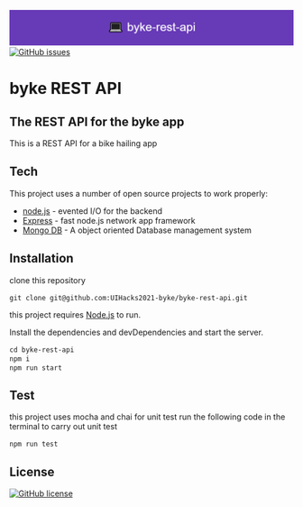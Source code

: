 ![image](./logo.png)
[![GitHub issues](https://img.shields.io/github/issues/UIHacks2021-byke/byke-rest-api?style=for-the-badge)](https://github.com/UIHacks2021-byke/byke-rest-api/issues)
# byke REST API
## The REST API for the byke app

 
This is a REST API for a bike hailing app



## Tech

This project uses a number of open source projects to work properly:

- [node.js](http://nodejs.org) - evented I/O for the backend
- [Express](http://expressjs.com) - fast node.js network app framework
- [Mongo DB](https://www.mongodb.com/) - A object oriented Database management system


## Installation
clone this repository
``` 
git clone git@github.com:UIHacks2021-byke/byke-rest-api.git
```
this project requires [Node.js](https://nodejs.org/) to run.

Install the dependencies and devDependencies and start the server.

```
cd byke-rest-api
npm i
npm run start
```

## Test
this project uses mocha and chai for unit test
run the following code in the terminal to carry out unit test
``` 
npm run test
```
## License

[![GitHub license](https://img.shields.io/github/license/UIHacks2021-byke/byke-rest-api?style=for-the-badge)](https://github.com/UIHacks2021-byke/byke-rest-api/blob/main/LICENSE)



